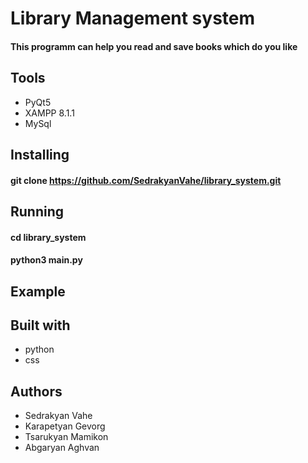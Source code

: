 # Library Management system

#### This programm can help you read and save books which do you like

## Tools

* PyQt5
* XAMPP 8.1.1
* MySql

## Installing

#### git clone https://github.com/SedrakyanVahe/library_system.git

## Running

#### cd library_system
#### python3 main.py


## Example


## Built with

* python
* css

## Authors

* Sedrakyan Vahe
* Karapetyan Gevorg
* Tsarukyan Mamikon
* Abgaryan Aghvan
